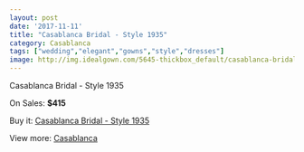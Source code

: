 ```yaml
---
layout: post
date: '2017-11-11'
title: "Casablanca Bridal - Style 1935"
category: Casablanca
tags: ["wedding","elegant","gowns","style","dresses"]
image: http://img.idealgown.com/5645-thickbox_default/casablanca-bridal-style-1935.jpg
---
```

Casablanca Bridal - Style 1935

On Sales: **$415**
<a href="https://www.idealgown.com/en/casablanca/2465-casablanca-bridal-style-1935.html"><amp-img layout="responsive" width="600" height="600" src="//img.idealgown.com/5645-thickbox_default/casablanca-bridal-style-1935.jpg" alt="Casablanca Bridal - Style 1935 0" /></a>
<a href="https://www.idealgown.com/en/casablanca/2465-casablanca-bridal-style-1935.html"><amp-img layout="responsive" width="600" height="600" src="//img.idealgown.com/5647-thickbox_default/casablanca-bridal-style-1935.jpg" alt="Casablanca Bridal - Style 1935 1" /></a>
<a href="https://www.idealgown.com/en/casablanca/2465-casablanca-bridal-style-1935.html"><amp-img layout="responsive" width="600" height="600" src="//img.idealgown.com/5646-thickbox_default/casablanca-bridal-style-1935.jpg" alt="Casablanca Bridal - Style 1935 2" /></a>

Buy it: [Casablanca Bridal - Style 1935](https://www.idealgown.com/en/casablanca/2465-casablanca-bridal-style-1935.html "Casablanca Bridal - Style 1935")

View more: [Casablanca](https://www.idealgown.com/en/31-casablanca "Casablanca")